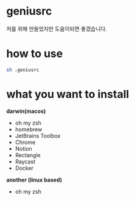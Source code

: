 # geniusrc
저를 위해 만들었지만 도움이되면 좋겠습니다.

# how to use

```bash
sh .geniusrc
```
# what you want to install

**darwin(macos)**
 - oh my zsh
 - homebrew
 - JetBrains Toolbox
 - Chrome
 - Notion
 - Rectangle
 - Raycast
 - Docker

**another (linux based)**
 - oh my zsh
